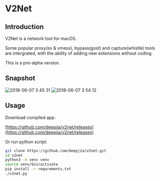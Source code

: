 # V2Net

## Introduction
V2Net is a network tool for macOS.

Some popular proxy(ss & vmess), bypass(gost) and capture(whistle) tools are intergrated, with the ability of adding new extensions without coding.

This is a pre-alpha version.

## Snapshot
![2018-06-07 3 45 31](https://user-images.githubusercontent.com/1452602/41086345-558d0a98-6a6c-11e8-8558-5a6a5c333893.png)
![2018-06-07 3 54 12](https://user-images.githubusercontent.com/1452602/41086259-050a2b46-6a6c-11e8-880b-8a6ca21be209.png)

## Usage
Download compiled app:

[https://github.com/deepjia/v2net/releases](https://github.com/deepjia/v2net/releases)

Or run python script:

```bash
git clone https://github.com/deepjia/v2net.git
cd v2net
python3 -m venv venv
source venv/bin/activate
pip install -r requrements.txt
./v2net.py
```